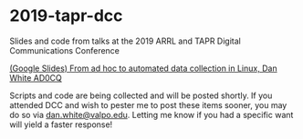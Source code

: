 # 2019-tapr-dcc

Slides and code from talks at the 2019 ARRL and TAPR Digital Communications Conference

[(Google Slides) From ad hoc to automated data collection in Linux, Dan White AD0CQ](https://docs.google.com/presentation/d/1zf8czdfo-1pQvJ7KNCkTHD7UdaKv8UfoCeKaFgEPWVU/edit?usp=sharing)

Scripts and code are being collected and will be posted shortly.
If you attended DCC and wish to pester me to post these items sooner, you may do so via <dan.white@valpo.edu>.
Letting me know if you had a specific want will yield a faster response!
